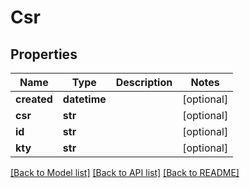 # Csr

## Properties
Name | Type | Description | Notes
------------ | ------------- | ------------- | -------------
**created** | **datetime** |  | [optional] 
**csr** | **str** |  | [optional] 
**id** | **str** |  | [optional] 
**kty** | **str** |  | [optional] 

[[Back to Model list]](../README.md#documentation-for-models) [[Back to API list]](../README.md#documentation-for-api-endpoints) [[Back to README]](../README.md)

